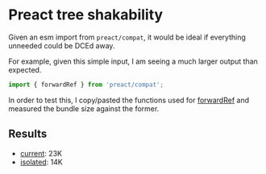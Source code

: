 # Preact tree shakability

Given an esm import from `preact/compat`, it would be ideal if everything unneeded could be DCEd away.

For example, given this simple input, I am seeing a much larger output than expected.

```js
import { forwardRef } from 'preact/compat';
```

In order to test this, I copy/pasted the functions used for [forwardRef](https://github.com/preactjs/preact/blob/master/compat/src/forwardRef.js) and measured the bundle size against the former.

## Results

- [current](./current/bundled.js): 23K
- [isolated](./isolated/bundled.js): 14K
